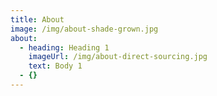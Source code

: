 ```yaml
---
title: About
image: /img/about-shade-grown.jpg
about:
  - heading: Heading 1
    imageUrl: /img/about-direct-sourcing.jpg
    text: Body 1
  - {}
---
```


